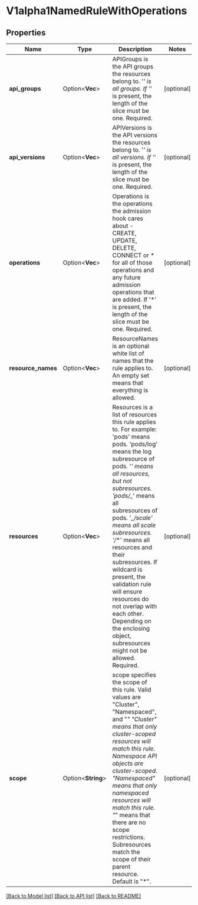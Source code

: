 # V1alpha1NamedRuleWithOperations

## Properties

Name | Type | Description | Notes
------------ | ------------- | ------------- | -------------
**api_groups** | Option<**Vec<String>**> | APIGroups is the API groups the resources belong to. '*' is all groups. If '*' is present, the length of the slice must be one. Required. | [optional]
**api_versions** | Option<**Vec<String>**> | APIVersions is the API versions the resources belong to. '*' is all versions. If '*' is present, the length of the slice must be one. Required. | [optional]
**operations** | Option<**Vec<String>**> | Operations is the operations the admission hook cares about - CREATE, UPDATE, DELETE, CONNECT or * for all of those operations and any future admission operations that are added. If '*' is present, the length of the slice must be one. Required. | [optional]
**resource_names** | Option<**Vec<String>**> | ResourceNames is an optional white list of names that the rule applies to.  An empty set means that everything is allowed. | [optional]
**resources** | Option<**Vec<String>**> | Resources is a list of resources this rule applies to.  For example: 'pods' means pods. 'pods/log' means the log subresource of pods. '*' means all resources, but not subresources. 'pods/_*' means all subresources of pods. '*_/scale' means all scale subresources. '*_/_*' means all resources and their subresources.  If wildcard is present, the validation rule will ensure resources do not overlap with each other.  Depending on the enclosing object, subresources might not be allowed. Required. | [optional]
**scope** | Option<**String**> | scope specifies the scope of this rule. Valid values are \"Cluster\", \"Namespaced\", and \"*\" \"Cluster\" means that only cluster-scoped resources will match this rule. Namespace API objects are cluster-scoped. \"Namespaced\" means that only namespaced resources will match this rule. \"*\" means that there are no scope restrictions. Subresources match the scope of their parent resource. Default is \"*\". | [optional]

[[Back to Model list]](../README.md#documentation-for-models) [[Back to API list]](../README.md#documentation-for-api-endpoints) [[Back to README]](../README.md)


